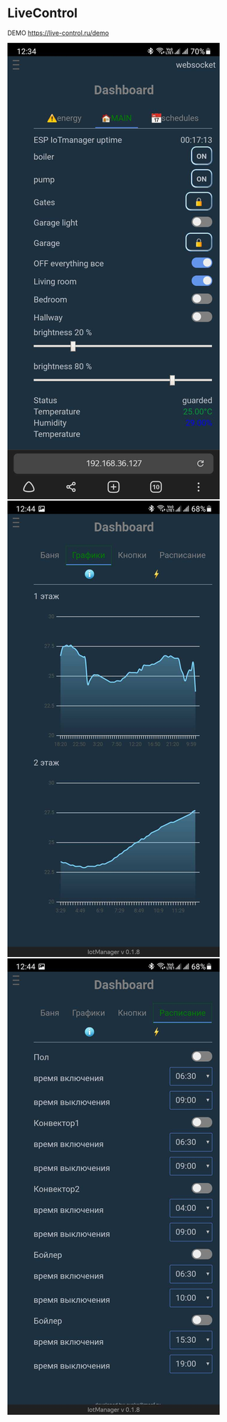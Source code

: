 # LiveControl

DEMO https://live-control.ru/demo

![alt text](screenshots/scr.jpg?raw=true)
![alt text](screenshots/10.jpg?raw=true)
![alt text](screenshots/11.jpg?raw=true)
